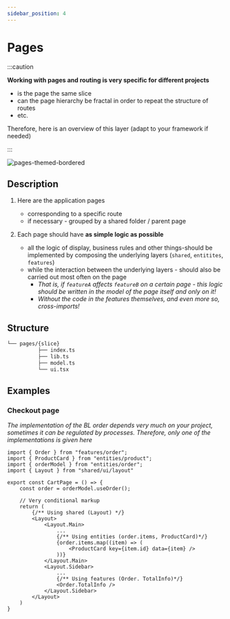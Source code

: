```yaml
---
sidebar_position: 4
---
```


# Pages

:::caution

**Working with pages and routing is very specific for different projects**

- is the page the same slice
- can the page hierarchy be fractal in order to repeat the structure of routes
- etc.

Therefore, here is an overview of this layer (adapt to your framework if needed)

:::

![pages-themed-bordered](/img/layers/pages.png)

## Description

1. Here are the application pages
    - corresponding to a specific route
    - if necessary - grouped by a shared folder / parent page

1. Each page should have **as simple logic as possible**
    - all the logic of display, business rules and other things-should be implemented by composing the underlying layers (`shared`, `entitites`, `features`)
    - while the interaction between the underlying layers - should also be carried out most often on the page
        - *That is, if `featureA` affects `featureB` on a certain page - this logic should be written in the model of the page itself and only on it!*
        - *Without the code in the features themselves, and even more so, cross-imports!*

## Structure

```sh
└── pages/{slice}
          ├── index.ts
          ├── lib.ts
          ├── model.ts
          └── ui.tsx
```

## Examples

### Checkout page

*The implementation of the BL order depends very much on your project, sometimes it can be regulated by processes. Therefore, only one of the implementations is given here*

```tsx title=pages/**/index.tsx
import { Order } from "features/order";
import { ProductCard } from "entities/product";
import { orderModel } from "entities/order";
import { Layout } from "shared/ui/layout"

export const CartPage = () => {
    const order = orderModel.useOrder();
    
    // Very conditional markup
    return (
        {/** Using shared (Layout) */}
        <Layout>
            <Layout.Main>
                ...
                {/** Using entities (order.items, ProductCard)*/}
                {order.items.map((item) => (
                    <ProductCard key={item.id} data={item} />
                ))}
            </Layout.Main>
            <Layout.Sidebar>
                ...
                {/** Using features (Order. TotalInfo)*/}
                <Order.TotalInfo />
            </Layout.Sidebar>
        </Layout>
    )
}
```
